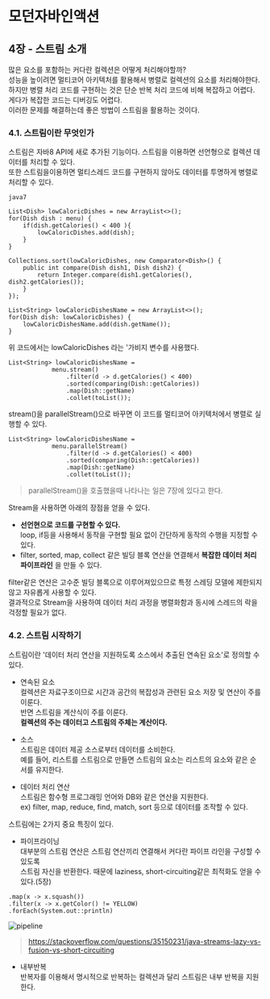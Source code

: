 # 모던자바인액션

## 4장 - 스트림 소개

많은 요소를 포함하는 커다란 컬렉션은 어떻게 처리해야할까?  
성능을 높이려면 멀티코어 아키텍처를 활용해서 병렬로 컬렉션의 요소를 처리해야한다.  
하지만 병렬 처리 코드를 구현하는 것은 단순 반복 처리 코드에 비해 복잡하고 어렵다. 게다가 복잡한 코드는 디버깅도 어렵다.  
이러한 문제를 해결하는데 좋은 방법이 스트림을 활용하는 것이다.

### 4.1. 스트림이란 무엇인가

스트림은 자바8 API에 새로 추가된 기능이다. 스트림을 이용하면 선언형으로 컬렉션 데이터를 처리할 수 있다.  
또한 스트림을이용하면 멀티스레드 코드를 구현하지 않아도 데이터를 투명하게 병렬로 처리할 수 있다.

```code
java7

List<Dish> lowCaloricDishes = new ArrayList<>();
for(Dish dish : menu) {
    if(dish.getCalories() < 400 ){
        lowCaloricDishes.add(dish);
    }
}

Collections.sort(lowCaloricDishes, new Comparator<Dish>() {
    public int compare(Dish dish1, Dish dish2) {
        return Integer.compare(dish1.getCalories(), dish2.getCalories());
    }
});

List<String> lowCaloricDishesName = new ArrayList<>();
for(Dish dish: lowCaloricDishes) {
    lowCaloricDishesName.add(dish.getName());
}
```

위 코드에서는 lowCaloricDishes 라는 '가비지 변수를 사용했다.

``` code
List<String> lowCaloricDishesName =
            menu.stream()
                .filter(d -> d.getCalories() < 400)
                .sorted(comparing(Dish::getCalories))
                .map(Dish::getName)
                .collet(toList());
```

stream()을 parallelStream()으로 바꾸면 이 코드를 멀티코어 아키텍처에서 병렬로 실행할 수 있다.

``` code
List<String> lowCaloricDishesName =
            menu.parallelStream()
                .filter(d -> d.getCalories() < 400)
                .sorted(comparing(Dish::getCalories))
                .map(Dish::getName)
                .collet(toList());
```

> parallelStream()을 호출했을때 나타나는 일은 7장에 있다고 한다.  

Stream을 사용하면 아래의 장점을 얻을 수 있다.

- **선언현으로 코드를 구현할 수 있다.**  
  loop, if등을 사용해서 동작을 구현할 필요 없이 간단하게 동작의 수행을 지정할 수 있다.
- filter, sorted, map, collect 같은 빌딩 블록 연산을 연결해서 **복잡한 데이터 처리 파이프라인** 을 만들 수 있다.

filter같은 연산은 고수준 빌딩 블록으로 이루어져있으므로 특정 스레딩 모델에 제한되지 않고 자유롭게 사용할 수 있다.  
결과적으로 Stream을 사용하여 데이터 처리 과정을 병렬화함과 동시에 스레드의 락을 걱정할 필요가 없다.

### 4.2. 스트림 시작하기

스트림이란 '데이터 처리 연산을 지원하도록 소스에서 추출된 연속된 요소'로 정의할 수 있다.

- 연속된 요소  
  컬렉션은 자료구조이므로 시간과 공간의 복잡성과 관련된 요소 저장 및 연산이 주를 이룬다.  
  반면 스트림을 계산식이 주를 이룬다.  
  **컬렉션의 주는 데이터고 스트림의 주체는 계산이다.**

- 소스  
  스트림은 데이터 제공 소스로부터 데이터를 소비한다.  
  예를 들어, 리스트를 스트림으로 만들면 스트림의 요소는 리스트의 요소와 같은 순서를 유지한다.

- 데이터 처리 연산  
  스트림은 함수형 프로그래밍 언어와 DB와 같은 연산을 지원한다.  
  ex) filter, map, reduce, find, match, sort 등으로 데이터를 조작할 수 있다.

스트림에는 2가지 중요 특징이 있다.

- 파이프라이닝  
  대부분의 스트림 연산은 스트림 연산끼리 연결해서 커다란 파이프 라인을 구성할 수 있도록  
  스트림 자신을 반환한다. 때문에  laziness, short-circuiting같은 최적화도 얻을 수 있다.(5장)  

```code
.map(x -> x.squash())
.filter(x -> x.getColor() != YELLOW)
.forEach(System.out::println)
```

![pipeline](https://amaembo.github.io/streamdemo/fuse.svg)
> https://stackoverflow.com/questions/35150231/java-streams-lazy-vs-fusion-vs-short-circuiting

- 내부반복  
  반복자를 이용해서 명시적으로 반복하는 컬렉션과 달리 스트림은 내부 반복을 지원한다.
